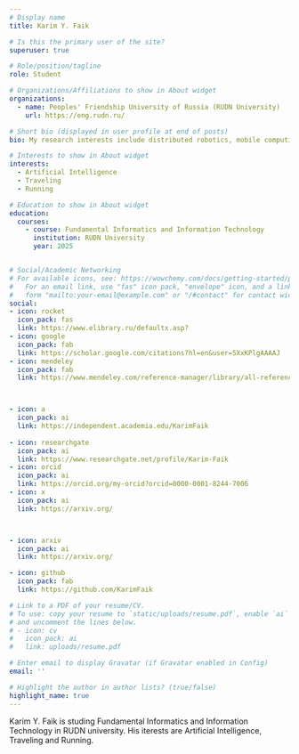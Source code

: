 ```yaml
---
# Display name
title: Karim Y. Faik

# Is this the primary user of the site?
superuser: true

# Role/position/tagline
role: Student

# Organizations/Affiliations to show in About widget
organizations:
  - name: Peoples' Friendship University of Russia (RUDN University)
    url: https://eng.rudn.ru/

# Short bio (displayed in user profile at end of posts)
bio: My research interests include distributed robotics, mobile computing and programmable matter.

# Interests to show in About widget
interests:
  - Artificial Intelligence
  - Traveling
  - Running

# Education to show in About widget
education:
  courses:
    - course: Fundamental Informatics and Information Technology
      institution: RUDN University
      year: 2025


# Social/Academic Networking
# For available icons, see: https://wowchemy.com/docs/getting-started/page-builder/#icons
#   For an email link, use "fas" icon pack, "envelope" icon, and a link in the
#   form "mailto:your-email@example.com" or "/#contact" for contact widget.
social:
- icon: rocket
  icon_pack: fas
  link: https://www.elibrary.ru/defaultx.asp?
- icon: google
  icon_pack: fab
  link: https://scholar.google.com/citations?hl=en&user=5XxKPlgAAAAJ
- icon: mendeley
  icon_pack: fab
  link: https://www.mendeley.com/reference-manager/library/all-references



- icon: a
  icon_pack: ai
  link: https://independent.academia.edu/KarimFaik
  
- icon: researchgate
  icon_pack: ai
  link: https://www.researchgate.net/profile/Karim-Faik
- icon: orcid
  icon_pack: ai
  link: https://orcid.org/my-orcid?orcid=0000-0001-8244-7006
- icon: x
  icon_pack: ai
  link: https://arxiv.org/



- icon: arxiv
  icon_pack: ai
  link: https://arxiv.org/

- icon: github
  icon_pack: fab
  link: https://github.com/KarimFaik

# Link to a PDF of your resume/CV.
# To use: copy your resume to `static/uploads/resume.pdf`, enable `ai` icons in `params.toml`,
# and uncomment the lines below.
# - icon: cv
#   icon_pack: ai
#   link: uploads/resume.pdf

# Enter email to display Gravatar (if Gravatar enabled in Config)
email: ''

# Highlight the author in author lists? (true/false)
highlight_name: true
---
```


Karim Y. Faik is studing Fundamental Informatics and Information Technology in RUDN university. His iterests are Artificial Intelligence, Traveling and Running.
